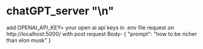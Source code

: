 # chatGPT_server "\n"
add OPENAI_API_KEY= your open ai api keys in .env file
request on http://localhost:5000/ with post request
Body- 
{
   "prompt": "how to be richer than elon musk"
}
